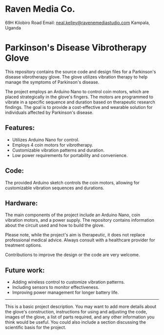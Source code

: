 # Raven Media Co. 
69H Kilobiro Road Email: neal.kelley@ravenemediastudio.com
Kampala, Uganda

# Parkinson's Disease Vibrotherapy Glove

This repository contains the source code and design files for a Parkinson's disease vibrotherapy glove. The glove utilizes vibration therapy to help manage the symptoms of Parkinson's disease. 

The project employs an Arduino Nano to control coin motors, which are placed strategically in the glove's fingers. The motors are programmed to vibrate in a specific sequence and duration based on therapeutic research findings. The goal is to provide a cost-effective and wearable solution for individuals affected by Parkinson's disease.

## Features:

- Utilizes Arduino Nano for control.
- Employs 4 coin motors for vibrotherapy.
- Customizable vibration patterns and duration.
- Low power requirements for portability and convenience.

## Code:
The provided Arduino sketch controls the coin motors, allowing for customizable vibration sequences and durations.

## Hardware:
The main components of the project include an Arduino Nano, coin vibration motors, and a power supply. The repository contains information about the circuit used and how to build the glove. 

Please note, while the project's aim is therapeutic, it does not replace professional medical advice. Always consult with a healthcare provider for treatment options. 

Contributions to improve the design or the code are very welcome.

## Future work:
- Adding wireless control to customize vibration patterns.
- Including sensors to monitor effectiveness.
- Improving power management for longer battery life.

---

This is a basic project description. You may want to add more details about the glove's construction, instructions for using and adjusting the code, images of the glove, a list of parts required, and any other information you think would be useful. You could also include a section discussing the scientific basis for the project.
